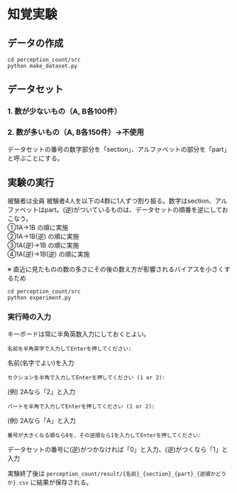 # 知覚実験

## データの作成
```
cd perception_count/src
python make_dataset.py
```

## データセット
### 1. 数が少ないもの（A, B各100件）
### 2. 数が多いもの（A, B各150件）→不使用
データセットの番号の数字部分を「section」、アルファベットの部分を「part」と呼ぶことにする。

## 実験の実行
被験者は全員
被験者4人を以下の4群に1人ずつ割り振る。数字はsection、アルファベットはpart。(逆)がついているものは、データセットの順番を逆にしておこなう。  
①1A→1B の順に実施  
②1A→1B(逆) の順に実施  
③1A(逆)→1B の順に実施  
④1A(逆)→1B(逆) の順に実施  

※ 直近に見たものの数の多さにその後の数え方が影響されるバイアスを小さくするため

```
cd perception_count/src
python experiment.py
```

### 実行時の入力
キーボードは常に半角英数入力にしておくとよい。
```
名前を半角英字で入力してEnterを押してください: 
```
名前(名字でよい)を入力

```
セクションを半角で入力してEnterを押してください (1 or 2): 
```
(例) 2Aなら「2」と入力

```
パートを半角で入力してEnterを押してください (1 or 2): 
```
(例) 2Aなら「A」と入力

```
番号が大きくなる順なら0を、その逆順なら1を入力してEnterを押してください: 
```
データセットの番号に(逆)がつかなければ「0」と入力、(逆)がつくなら「1」と入力  
  
実験終了後は `perception_count/result/{名前}_{section}_{part}_{逆順かどうか}.csv` に結果が保存される。
